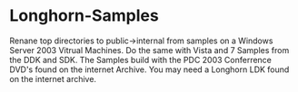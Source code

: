 # Longhorn-Samples

Renane top directories to public->internal from samples on a Windows Server 2003 Vitrual Machines. Do the same with Vista and 7 Samples from the DDK and SDK.
The Samples build with the PDC 2003 Conferrence DVD's found on the internet Archive. You may need a Longhorn LDK found on the internet archive.
